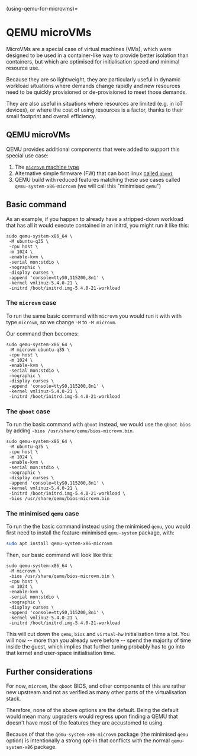 (using-qemu-for-microvms)=
# QEMU microVMs

MicroVMs are a special case of virtual machines (VMs), which were designed to be used in a container-like way to provide better isolation than containers, but which are optimised for initialisation speed and minimal resource use. 

Because they are so lightweight, they are particularly useful in dynamic workload situations where demands change rapidly and new resources need to be quickly provisioned or de-provisioned to meet those demands.

They are also useful in situations where resources are limited (e.g. in IoT devices), or where the cost of using resources is a factor, thanks to their small footprint and overall efficiency.

## QEMU microVMs

QEMU provides additional components that were added to support this special use case:

1. The [`microvm` machine type](https://www.qemu.org/docs/master/system/i386/microvm.html)
1. Alternative simple firmware (FW) that can boot linux [called `qboot`](https://github.com/bonzini/qboot)
1. QEMU build with reduced features matching these use cases called `qemu-system-x86-microvm` (we will call this "minimised `qemu`")

## Basic command

As an example, if you happen to already have a stripped-down workload that has all it would execute contained in an initrd, you might run it like this:

```console
sudo qemu-system-x86_64 \
 -M ubuntu-q35 \
 -cpu host \
 -m 1024 \
 -enable-kvm \
 -serial mon:stdio \
 -nographic \
 -display curses \
 -append 'console=ttyS0,115200,8n1' \
 -kernel vmlinuz-5.4.0-21 \
 -initrd /boot/initrd.img-5.4.0-21-workload
```

### The `microvm` case

To run the same basic command with `microvm` you would run it with with type `microvm`, so we change `-M` to `-M microvm`.

Our command then becomes:

```console
sudo qemu-system-x86_64 \
 -M microvm ubuntu-q35 \
 -cpu host \
 -m 1024 \
 -enable-kvm \
 -serial mon:stdio \
 -nographic \
 -display curses \
 -append 'console=ttyS0,115200,8n1' \
 -kernel vmlinuz-5.4.0-21 \
 -initrd /boot/initrd.img-5.4.0-21-workload
```

### The `qboot` case

To run the basic command with `qboot` instead, we would use the `qboot bios` by adding `-bios /usr/share/qemu/bios-microvm.bin`.

```console
sudo qemu-system-x86_64 \
 -M ubuntu-q35 \
 -cpu host \
 -m 1024 \
 -enable-kvm \
 -serial mon:stdio \
 -nographic \
 -display curses \
 -append 'console=ttyS0,115200,8n1' \
 -kernel vmlinuz-5.4.0-21 \
 -initrd /boot/initrd.img-5.4.0-21-workload \
 -bios /usr/share/qemu/bios-microvm.bin
```

### The minimised `qemu` case

To run the the basic command instead using the minimised `qemu`, you would first need to install the feature-minimised `qemu-system` package, with:

```bash
sudo apt install qemu-system-x86-microvm
```

Then, our basic command will look like this:

```console
sudo qemu-system-x86_64 \
 -M microvm \
 -bios /usr/share/qemu/bios-microvm.bin \
 -cpu host \
 -m 1024 \
 -enable-kvm \
 -serial mon:stdio \
 -nographic \
 -display curses \
 -append 'console=ttyS0,115200,8n1' \
 -kernel vmlinuz-5.4.0-21 \
 -initrd /boot/initrd.img-5.4.0-21-workload
```

This will cut down the `qemu`, `bios` and `virtual-hw` initialisation time a lot. You will now -- more than you already were before -- spend the majority of time inside the guest, which implies that further tuning probably has to go into that kernel and user-space initialisation time.

## Further considerations

For now, `microvm`, the `qboot` BIOS, and other components of this are rather new upstream and not  as verified as many other parts of the virtualisation stack.

Therefore, none of the above options are the default. Being the default would mean many upgraders would regress upon finding a QEMU that doesn't have most of the features they are accustomed to using. 

Because of that the `qemu-system-x86-microvm` package (the minimised `qemu` option) is intentionally a strong opt-in that conflicts with the normal `qemu-system-x86` package.
